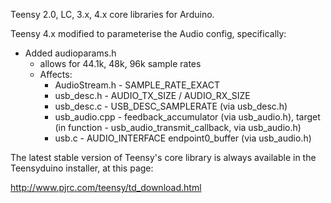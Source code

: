 Teensy 2.0, LC, 3.x, 4.x core libraries for Arduino.

Teensy 4.x modified to parameterise the Audio config, specifically:

- Added audioparams.h
    - allows for 44.1k, 48k, 96k sample rates
    - Affects:
        - AudioStream.h - SAMPLE_RATE_EXACT
        - usb_desc.h - AUDIO_TX_SIZE / AUDIO_RX_SIZE
        - usb_desc.c - USB_DESC_SAMPLERATE (via usb_desc.h)
        - usb_audio.cpp - feedback_accumulator (via usb_audio.h), target (in function - usb_audio_transmit_callback, via usb_audio.h)
        - usb.c - AUDIO_INTERFACE endpoint0_buffer (via usb_audio.h)




The latest stable version of Teensy's core library is always available in the Teensyduino installer, at this page:

http://www.pjrc.com/teensy/td_download.html
